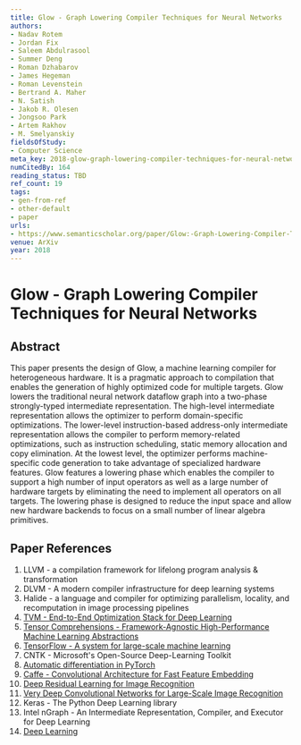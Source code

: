 ```yaml
---
title: Glow - Graph Lowering Compiler Techniques for Neural Networks
authors:
- Nadav Rotem
- Jordan Fix
- Saleem Abdulrasool
- Summer Deng
- Roman Dzhabarov
- James Hegeman
- Roman Levenstein
- Bertrand A. Maher
- N. Satish
- Jakob R. Olesen
- Jongsoo Park
- Artem Rakhov
- M. Smelyanskiy
fieldsOfStudy:
- Computer Science
meta_key: 2018-glow-graph-lowering-compiler-techniques-for-neural-networks
numCitedBy: 164
reading_status: TBD
ref_count: 19
tags:
- gen-from-ref
- other-default
- paper
urls:
- https://www.semanticscholar.org/paper/Glow:-Graph-Lowering-Compiler-Techniques-for-Neural-Rotem-Fix/0261195ae7e1545caefb0ea7afb92bd66bfbb790?sort=total-citations
venue: ArXiv
year: 2018
---
```


# Glow - Graph Lowering Compiler Techniques for Neural Networks

## Abstract

This paper presents the design of Glow, a machine learning compiler for heterogeneous hardware. It is a pragmatic approach to compilation that enables the generation of highly optimized code for multiple targets. Glow lowers the traditional neural network dataflow graph into a two-phase strongly-typed intermediate representation. The high-level intermediate representation allows the optimizer to perform domain-specific optimizations. The lower-level instruction-based address-only intermediate representation allows the compiler to perform memory-related optimizations, such as instruction scheduling, static memory allocation and copy elimination. At the lowest level, the optimizer performs machine-specific code generation to take advantage of specialized hardware features. Glow features a lowering phase which enables the compiler to support a high number of input operators as well as a large number of hardware targets by eliminating the need to implement all operators on all targets. The lowering phase is designed to reduce the input space and allow new hardware backends to focus on a small number of linear algebra primitives.

## Paper References

1. LLVM - a compilation framework for lifelong program analysis & transformation
2. DLVM - A modern compiler infrastructure for deep learning systems
3. Halide - a language and compiler for optimizing parallelism, locality, and recomputation in image processing pipelines
4. [TVM - End-to-End Optimization Stack for Deep Learning](2018-tvm-stack.md)
5. [Tensor Comprehensions - Framework-Agnostic High-Performance Machine Learning Abstractions](2018-tensor-comprehensions-framework-agnostic-high-performance-machine-learning-abstractions.md)
6. [TensorFlow - A system for large-scale machine learning](2016-tensorflow.md)
7. CNTK - Microsoft's Open-Source Deep-Learning Toolkit
8. [Automatic differentiation in PyTorch](2017-automatic-differentiation-in-pytorch.md)
9. [Caffe - Convolutional Architecture for Fast Feature Embedding](2014-caffe-convolutional-architecture-for-fast-feature-embedding.md)
10. [Deep Residual Learning for Image Recognition](2016-deep-residual-learning-for-image-recognition.md)
11. [Very Deep Convolutional Networks for Large-Scale Image Recognition](2015-very-deep-convolutional-networks-for-large-scale-image-recognition.md)
12. Keras - The Python Deep Learning library
13. Intel nGraph - An Intermediate Representation, Compiler, and Executor for Deep Learning
14. [Deep Learning](2016-deep-learning.md)
